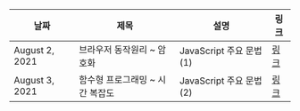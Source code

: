 | 날짜 | 제목  | 설명              | 링크     |
| ---- | ----- | ----------------- | -------- |
| August 2, 2021 | 브라우저 동작원리 ~ 암호화 | JavaScript 주요 문법 (1) | [링크](https://www.notion.so/hysoung/f5c6785482b6497e96ae0382fc026f8b) |
| August 3, 2021 | 함수형 프로그래밍 ~ 시간 복잡도 | JavaScript 주요 문법 (2) | [링크](https://www.notion.so/hysoung/bac7ceee3fe441259fe786c4941333fa) |
